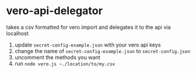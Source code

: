 # vero-api-delegator
takes a csv formatted for vero import and delegates it to the api via localhost

1. update `secret-config-example.json` with your vero api keys 
2. change the name of `secret-config-example.json` to `secret-config.json` 
3. uncomment the methods you want
4. run `node vero.js ~./location/to/my.csv` 
